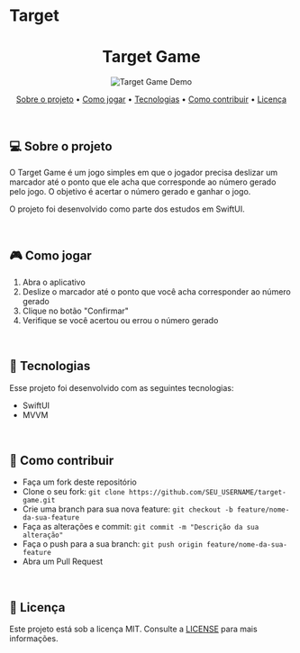 # Target
<h1 align="center">Target Game</h1>

<p align="center">
  <img src="./demo.gif" alt="Target Game Demo">
</p>

<p align="center">
  <a href="#-sobre-o-projeto">Sobre o projeto</a> •
  <a href="#-como-jogar">Como jogar</a> •
  <a href="#-tecnologias">Tecnologias</a> •
  <a href="#-como-contribuir">Como contribuir</a> •
  <a href="#-licença">Licença</a>
</p>

<br>

## 💻 Sobre o projeto

O Target Game é um jogo simples em que o jogador precisa deslizar um marcador até o ponto que ele acha que corresponde ao número gerado pelo jogo. O objetivo é acertar o número gerado e ganhar o jogo.

O projeto foi desenvolvido como parte dos estudos em SwiftUI.

<br>

## 🎮 Como jogar

1. Abra o aplicativo
2. Deslize o marcador até o ponto que você acha corresponder ao número gerado
3. Clique no botão "Confirmar"
4. Verifique se você acertou ou errou o número gerado

<br>

## 🚀 Tecnologias

Esse projeto foi desenvolvido com as seguintes tecnologias:

- SwiftUI
- MVVM

<br>

## 🤝 Como contribuir

- Faça um fork deste repositório
- Clone o seu fork: `git clone https://github.com/SEU_USERNAME/target-game.git`
- Crie uma branch para sua nova feature: `git checkout -b feature/nome-da-sua-feature`
- Faça as alterações e commit: `git commit -m "Descrição da sua alteração"`
- Faça o push para a sua branch: `git push origin feature/nome-da-sua-feature`
- Abra um Pull Request

<br>

## 📝 Licença

Este projeto está sob a licença MIT. Consulte a [LICENSE](./LICENSE) para mais informações.

